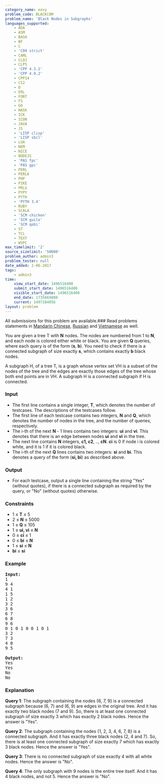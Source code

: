 ```yaml
---
category_name: easy
problem_code: BLACKCOM
problem_name: 'Black Nodes in Subgraphs'
languages_supported:
    - ADA
    - ASM
    - BASH
    - BF
    - C
    - 'C99 strict'
    - CAML
    - CLOJ
    - CLPS
    - 'CPP 4.3.2'
    - 'CPP 4.9.2'
    - CPP14
    - CS2
    - D
    - ERL
    - FORT
    - FS
    - GO
    - HASK
    - ICK
    - ICON
    - JAVA
    - JS
    - 'LISP clisp'
    - 'LISP sbcl'
    - LUA
    - NEM
    - NICE
    - NODEJS
    - 'PAS fpc'
    - 'PAS gpc'
    - PERL
    - PERL6
    - PHP
    - PIKE
    - PRLG
    - PYPY
    - PYTH
    - 'PYTH 3.4'
    - RUBY
    - SCALA
    - 'SCM chicken'
    - 'SCM guile'
    - 'SCM qobi'
    - ST
    - TCL
    - TEXT
    - WSPC
max_timelimit: '2'
source_sizelimit: '50000'
problem_author: admin3
problem_tester: null
date_added: 2-06-2017
tags:
    - admin3
time:
    view_start_date: 1496516400
    submit_start_date: 1496516400
    visible_start_date: 1496516400
    end_date: 1735669800
    current: 1497284056
layout: problem
---
```

All submissions for this problem are available.### Read problems statements in [Mandarin Chinese](http://www.codechef.com/download/translated/SNCKEL17/mandarin/BLACKCOM.pdf), [Russian](http://www.codechef.com/download/translated/SNCKEL17/russian/BLACKCOM.pdf) and [Vietnamese](http://www.codechef.com/download/translated/SNCKEL17/vietnamese/BLACKCOM.pdf) as well.

You are given a tree T with **N** nodes. The nodes are numbered from 1 to **N**, and each node is colored either white or black. You are given **Q** queries, where each query is of the form (**s**, **b**). You need to check if there is a connected subgraph of size exactly **s**, which contains exactly **b** black nodes.

A subgraph H, of a tree T, is a graph whose vertex set VH is a subset of the nodes of the tree and the edges are exactly those edges of the tree whose both end points are in VH. A subgraph H is a connected subgraph if H is connected.

### Input

- The first line contains a single integer, **T**, which denotes the number of testcases. The descriptions of the testcases follow.
- The first line of each testcase contains two integers, **N** and **Q**, which denotes the number of nodes in the tree, and the number of queries, respectively.
- The i-th of the next **N** - 1 lines contains two integers: **ui** and **vi**. This denotes that there is an edge between nodes **ui** and **vi** in the tree.
- The next line contains **N** integers, **c1, c2**, .., **cN**. **ci** is 0 if node i is colored white, and it is 1 if it is colored black.
- The i-th of the next **Q** lines contains two integers: **si** and **bi**. This denotes a query of the form (**si, bi**) as described above.

### Output

- For each testcase, output a single line containing the string "Yes" (without quotes), if there is a connected subgraph as required by the query, or "No" (without quotes) otherwise.

### Constraints

- 1 ≤ **T** ≤ 5
- 2 ≤ **N** ≤ 5000
- 1 ≤ **Q** ≤ 105
- 1 ≤ **ui, vi** ≤ **N**
- 0 ≤ **ci** ≤ 1
- 0 ≤ **bi** ≤ **N**
- 1 ≤ **si** ≤ **N**
- **bi** ≤ **si**

### Example

<pre><b>Input:</b>
1
9 4
4 1
1 5
1 2
3 2
3 6
6 7
6 8
9 6
0 1 0 1 0 0 1 0 1
3 2
7 3
4 0
9 5

<b>Output:</b>
Yes
Yes
No
No
</pre>
### Explanation

**Query 1**: The subgraph containing the nodes {6, 7, 9} is a connected subgraph because (6, 7) and (6, 9) are edges in the original tree. And it has exactly two black nodes (7 and 9). So, there is at least one connected subgraph of size exactly 3 which has exactly 2 black nodes. Hence the answer is "Yes".

**Query 2**: The subgraph containing the nodes {1, 2, 3, 4, 6, 7, 8} is a connected subgraph. And it has exactly three black nodes (2, 4 and 7). So, there is at least one connected subgraph of size exactly 7 which has exactly 3 black nodes. Hence the answer is "Yes".

**Query 3**: There is no connected subgraph of size exactly 4 with all white nodes. Hence the answer is "No".

**Query 4**: The only subgraph with 9 nodes is the entire tree itself. And it has 4 black nodes, and not 5. Hence the answer is "No".
